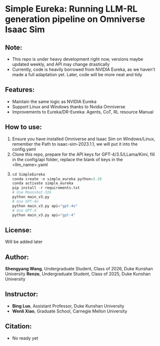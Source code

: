 # Simple Eureka: Running LLM-RL generation pipeline on Omniverse Isaac Sim

## Note:
- This repo is under heavy development right now, versions maybe updated weekly, and API may change drastically
- Currently, code is heavily borrowed from NVIDIA Eureka, as we haven't made a full adaptation yet. Later, code will be more neat and tidy

## Features:
- Maintain the same logic as NVIDIA Eureka
- Support Linux and Windows thanks to Nvidia Omniverse
- Improvements to Eureka/DR-Eureka: Agents, CoT, RL resource Manual

## How to use:
1. Ensure you have installed Omniverse and Isaac Sim on Windows/Linux, remember the Path to isaac-sim-2023.1.1, we will put it into the config.yaml
2. Clone this repo, prepare for the API keys for GPT-4/3.5/LLama/Kimi, fill in the config/api folder, replace the blank of keys in the <llm_name>.yaml
3. ```python
   cd SimpleEureka
   conda create -n simple_eureka python=3.10
   conda activate simple_eureka
   pip install -r requirements.txt
   # Use Moonshot-32k
   python main_v3.py
   # Use GPT-4o
   python main_v3.py api="gpt-4o"
   # Use GPT-4
   python main_v3.py api="gpt-4"
   ```
## License:
Will be added later
## Author:
**Shengyang Wang**, Undergraduate Student, Class of 2026, Duke Kunshan University
**Renzo**, Undergraduate Student, Class of 2025, Duke Kunshan University
## Instructor:
- **Bing Luo**, Assistant Professor, Duke Kunshan University
- **Wenli Xiao**, Graduate School, Carnegie Mellon University

## Citation:
- No ready yet